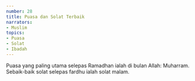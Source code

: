 ```yaml
---
number: 28
title: Puasa dan Solat Terbaik
narrators:
- Muslim
topics:
- Puasa
- Solat
- Ibadah
---
```


Puasa yang paling utama selepas Ramadhan ialah di bulan Allah: Muharram. Sebaik-baik solat selepas fardhu ialah solat malam.
